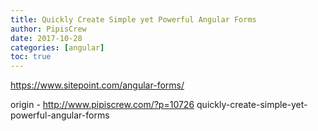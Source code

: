 ```yaml
---
title: Quickly Create Simple yet Powerful Angular Forms
author: PipisCrew
date: 2017-10-28
categories: [angular]
toc: true
---
```


https://www.sitepoint.com/angular-forms/

origin - http://www.pipiscrew.com/?p=10726 quickly-create-simple-yet-powerful-angular-forms